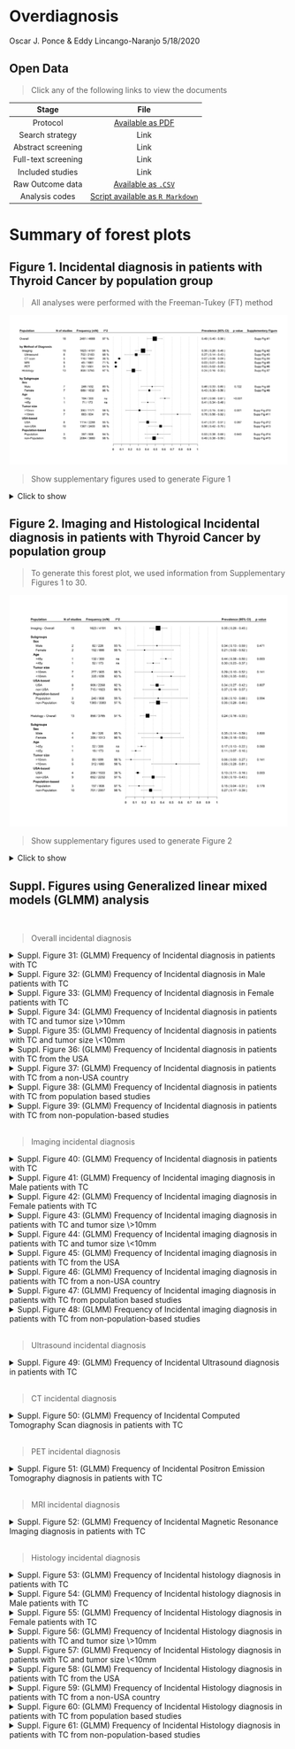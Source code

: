 Overdiagnosis
================
Oscar J. Ponce & Eddy Lincango-Naranjo
5/18/2020

## Open Data

> Click any of the following links to view the documents

|        Stage        |                                                      File                                                      |
| :-----------------: | :------------------------------------------------------------------------------------------------------------: |
|      Protocol       |     [Available as PDF](https://github.com/ponceoscarj/Overdiagnosis/blob/master/1%20Protocol/Protocol.pdf)     |
|   Search strategy   |                                                      Link                                                      |
| Abstract screening  |                                                      Link                                                      |
| Full-text screening |                                                      Link                                                      |
|  Included studies   |                                                      Link                                                      |
|  Raw Outcome data   |  [Available as `.CSV`](https://github.com/ponceoscarj/Overdiagnosis/blob/master/Data/overdiagnosis_excel.csv)  |
|   Analysis codes    | [Script available as `R Markdown`](https://github.com/ponceoscarj/Overdiagnosis/blob/master/Overdiagnosis.Rmd) |

# Summary of forest plots

## Figure 1. Incidental diagnosis in patients with Thyroid Cancer by population group

> All analyses were performed with the Freeman-Tukey (FT) method

![](Output%20Figures/summary_overall_forestplots-1.svg)<!-- -->

> Show supplementary figures used to generate Figure 1

<details>

<summary>Click to show</summary>

  - 
    
    <details>
    
    <summary> Suppl. Figure 1: (FT) Frequency of Incidental diagnosis in
    patients with TC </summary>
    
    <p>
    
    ![](Output%20Figures/ft_incidental_overall-1.svg)<!-- -->
    
    </p>
    
    </details>

  - 
    
    <details>
    
    <summary> Suppl. Figure 2: (FT) Frequency of Incidental imaging
    diagnosis in patients with TC </summary>
    
    <p>
    
    ![](Output%20Figures/ft_imaging_overall-1.svg)<!-- -->
    
    </p>
    
    </details>

  - 
    
    <details>
    
    <summary> Suppl. Figure 3: (FT) Frequency of Incidental Ultrasound
    diagnosis in patients with TC </summary>
    
    <p>
    
    ![](Output%20Figures/ft_ultrasound_overall-1.svg)<!-- -->
    
    </p>
    
    </details>

  - 
    
    <details>
    
    <summary> Suppl. Figure 4: (FT) Frequency of Incidental Computed
    Tomography Scan diagnosis in patients with TC </summary>
    
    <p>
    
    ![](Output%20Figures/ft_CT_overall-1.svg)<!-- -->
    
    </p>
    
    </details>

  - 
    
    <details>
    
    <summary> Suppl. Figure 5: (FT) Frequency of Incidental Magnetic
    Resonance Imaging diagnosis in patients with TC </summary>
    
    <p>
    
    ![](Output%20Figures/ft_mri_overall-1.svg)<!-- -->
    
    </p>
    
    </details>

  - 
    
    <details>
    
    <summary> Suppl. Figure 6: (FT) Frequency of Incidental Positron
    Emission Tomography diagnosis in patients with TC </summary>
    
    <p>
    
    ![](Output%20Figures/ft_pet_overall-1.svg)<!-- -->
    
    </p>
    
    </details>

  - 
    
    <details>
    
    <summary> Suppl. Figure 7: (FT) Frequency of Incidental histology
    diagnosis in patients with TC </summary>
    
    <p>
    
    ![](Output%20Figures/ft_histology_overall-1.svg)<!-- -->
    
    </p>
    
    </details>

  - 
    
    <details>
    
    <summary> Suppl. Figure 8: (FT) Frequency of Incidental diagnosis in
    Male patients with TC </summary>
    
    <p>
    
    ![](Output%20Figures/ft_incidental_male-1.svg)<!-- -->
    
    </p>
    
    </details>

  - 
    
    <details>
    
    <summary> Suppl. Figure 9: (FT) Frequency of Incidental diagnosis in
    Female patients with TC </summary>
    
    <p>
    
    ![](Output%20Figures/ft_incidental_female-1.svg)<!-- -->
    
    </p>
    
    </details>

  - 
    
    <details>
    
    <summary> Suppl. Figure 10: (FT) Frequency of Incidental diagnosis
    in patients with TC and tumor size \>10mm </summary>
    
    <p>
    
    ![](Output%20Figures/ft_incidental_greater10-1.svg)<!-- -->
    
    </p>
    
    </details>

  - 
    
    <details>
    
    <summary> Suppl. Figure 11: (FT) Frequency of Incidental diagnosis
    in patients with TC and tumor size \<10mm </summary>
    
    <p>
    
    ![](Output%20Figures/ft_incidental_less10-1.svg)<!-- -->
    
    </p>
    
    </details>

  - 
    
    <details>
    
    <summary> Suppl. Figure 12: (FT) Frequency of Incidental diagnosis
    in patients with TC from the USA </summary>
    
    <p>
    
    ![](Output%20Figures/ft_incidental_USA-1.svg)<!-- -->
    
    </p>
    
    </details>

  - 
    
    <details>
    
    <summary> Suppl. Figure 13: (FT) Frequency of Incidental diagnosis
    in patients with TC from a non-USA country </summary>
    
    <p>
    
    ![](Output%20Figures/ft_incidental_nonUSA-1.svg)<!-- -->
    
    </p>
    
    </details>

  - 
    
    <details>
    
    <summary> Suppl. Figure 14: (FT) Frequency of Incidental diagnosis
    in patients with TC from population based studies </summary>
    
    <p>
    
    ![](Output%20Figures/ft_incidental_pop-1.svg)<!-- -->
    
    </p>
    
    </details>

  - 
    
    <details>
    
    <summary> Suppl. Figure 15: (FT) Frequency of Incidental diagnosis
    in patients with TC from non-population-based studies </summary>
    
    <p>
    
    ![](Output%20Figures/ft_incidental_nonpop-1.svg)<!-- -->
    
    </p>
    
    </details>

</details>

## Figure 2. Imaging and Histological Incidental diagnosis in patients with Thyroid Cancer by population group

> To generate this forest plot, we used information from Supplementary
> Figures 1 to 30.

![](Output%20Figures/summary_Imaging_Histological_forestplots-1.svg)<!-- -->

> Show supplementary figures used to generate Figure 2

<details>

<summary>Click to show</summary>

  - 
    
    <details>
    
    <summary> Suppl. Figure 2: (FT) Frequency of Incidental imaging
    diagnosis in patients with TC </summary>
    
    <p>
    
    ![](Output%20Figures/ft_imaging_overall_copy-1.svg)<!-- -->
    
    </p>
    
    </details>

  - 
    
    <details>
    
    <summary> Suppl. Figure 16: (FT) Frequency of Incidental imaging
    diagnosis in Male patients with TC </summary>
    
    <p>
    
    ![](Output%20Figures/ft_imaging_male-1.svg)<!-- -->
    
    </p>
    
    </details>

  - 
    
    <details>
    
    <summary> Suppl. Figure 17: (FT) Frequency of Incidental imaging
    diagnosis in Female patients with TC </summary>
    
    <p>
    
    ![](Output%20Figures/ft_imaging_female-1.svg)<!-- -->
    
    </p>
    
    </details>

  - 
    
    <details>
    
    <summary> Suppl. Figure 18: (FT) Frequency of Incidental imaging
    diagnosis in patients with TC and tumor size \>10mm </summary>
    
    <p>
    
    ![](Output%20Figures/ft_imaging_greater10-1.svg)<!-- -->
    
    </p>
    
    </details>

  - 
    
    <details>
    
    <summary> Suppl. Figure 19: (FT) Frequency of Incidental imaging
    diagnosis in patients with TC and tumor size \<10mm </summary>
    
    <p>
    
    ![](Output%20Figures/ft_imaging_less10-1.svg)<!-- -->
    
    </p>
    
    </details>

  - 
    
    <details>
    
    <summary> Suppl. Figure 20: (FT) Frequency of Incidental imaging
    diagnosis in patients with TC from the USA </summary>
    
    <p>
    
    ![](Output%20Figures/ft_imaging_USA-1.svg)<!-- -->
    
    </p>
    
    </details>

  - 
    
    <details>
    
    <summary> Suppl. Figure 21: (FT) Frequency of Incidental imaging
    diagnosis in patients with TC from a non-USA country </summary>
    
    <p>
    
    ![](Output%20Figures/ft_imaging_nonUSA-1.svg)<!-- -->
    
    </p>
    
    </details>

  - 
    
    <details>
    
    <summary> Suppl. Figure 22: (FT) Frequency of Incidental imaging
    diagnosis in patients with TC from population based studies
    </summary>
    
    <p>
    
    ![](Output%20Figures/ft_imaging_pop-1.svg)<!-- -->
    
    </p>
    
    </details>

  - 
    
    <details>
    
    <summary> Suppl. Figure 23: (FT) Frequency of Incidental imaging
    diagnosis in patients with TC from non-population-based studies
    </summary>
    
    <p>
    
    ![](Output%20Figures/ft_imaging_nonpop-1.svg)<!-- -->
    
    </p>
    
    </details>

  - 
    
    <details>
    
    <summary> Suppl. Figure 7: (FT) Frequency of Incidental histology
    diagnosis in patients with TC </summary>
    
    <p>
    
    ![](Output%20Figures/ft_histology_overall_copy-1.svg)<!-- -->
    
    </p>
    
    </details>

  - 
    
    <details>
    
    <summary> Suppl. Figure 24: (FT) Frequency of Incidental histology
    diagnosis in Male patients with TC </summary>
    
    <p>
    
    ![](Output%20Figures/ft_histology_male-1.svg)<!-- -->
    
    </p>
    
    </details>

  - 
    
    <details>
    
    <summary> Suppl. Figure 25: (FT) Frequency of Incidental Histology
    diagnosis in Female patients with TC </summary>
    
    <p>
    
    ![](Output%20Figures/ft_histology_female-1.svg)<!-- -->
    
    </p>
    
    </details>

  - 
    
    <details>
    
    <summary> Suppl. Figure 26: (FT) Frequency of Incidental Histology
    diagnosis in patients with TC and tumor size \>10mm </summary>
    
    <p>
    
    ![](Output%20Figures/ft_histology_greater10-1.svg)<!-- -->
    
    </p>
    
    </details>

  - 
    
    <details>
    
    <summary> Suppl. Figure 27: (FT) Frequency of Incidental Histology
    diagnosis in patients with TC and tumor size \<10mm </summary>
    
    <p>
    
    ![](Output%20Figures/ft_histidental_less10-1.svg)<!-- -->
    
    </p>
    
    </details>

  - 
    
    <details>
    
    <summary> Suppl. Figure 28: (FT) Frequency of Incidental Histology
    diagnosis in patients with TC from the USA </summary>
    
    <p>
    
    ![](Output%20Figures/ft_histology_USA-1.svg)<!-- -->
    
    </p>
    
    </details>

  - 
    
    <details>
    
    <summary> Suppl. Figure 29: (FT) Frequency of Incidental Histology
    diagnosis in patients with TC from a non-USA country </summary>
    
    <p>
    
    ![](Output%20Figures/ft_histology_nonUSA-1.svg)<!-- -->
    
    </p>
    
    </details>

  - 
    
    <details>
    
    <summary> Suppl. Figure 30: (FT) Frequency of Incidental Histology
    diagnosis in patients with TC from population based studies
    </summary>
    
    <p>
    
    ![](Output%20Figures/ft_histology_pop-1.svg)<!-- -->
    
    </p>
    
    </details>

  - 
    
    <details>
    
    <summary> Suppl. Figure 31: (FT) Frequency of Incidental Histology
    diagnosis in patients with TC from non-population-based studies
    </summary>
    
    <p>
    
    ![](Output%20Figures/ft_histology_nonpop-1.svg)<!-- -->
    
    </p>
    
    </details>

</details>

## Suppl. Figures using Generalized linear mixed models (GLMM) analysis

<br />

> Overall incidental diagnosis

<details>

<summary> Suppl. Figure 31: (GLMM) Frequency of Incidental diagnosis in
patients with TC </summary>

<p>

![](Output%20Figures/glmm_incidental_overall-1.svg)<!-- -->

</p>

</details>

<details>

<summary> Suppl. Figure 32: (GLMM) Frequency of Incidental diagnosis in
Male patients with TC </summary>

<p>

![](Output%20Figures/glmm_incidental_male-1.svg)<!-- -->

</p>

</details>

<details>

<summary> Suppl. Figure 33: (GLMM) Frequency of Incidental diagnosis in
Female patients with TC </summary>

<p>

![](Output%20Figures/glmm_incidental_female-1.svg)<!-- -->

</p>

</details>

<details>

<summary> Suppl. Figure 34: (GLMM) Frequency of Incidental diagnosis in
patients with TC and tumor size \>10mm </summary>

<p>

![](Output%20Figures/glmm_incidental_greater10-1.svg)<!-- -->

</p>

</details>

<details>

<summary> Suppl. Figure 35: (GLMM) Frequency of Incidental diagnosis in
patients with TC and tumor size \<10mm </summary>

<p>

![](Output%20Figures/glmm_incidental_less10-1.svg)<!-- -->

</p>

</details>

<details>

<summary> Suppl. Figure 36: (GLMM) Frequency of Incidental diagnosis in
patients with TC from the USA </summary>

<p>

![](Output%20Figures/glmm_incidental_USA-1.svg)<!-- -->

</p>

</details>

<details>

<summary> Suppl. Figure 37: (GLMM) Frequency of Incidental diagnosis in
patients with TC from a non-USA country </summary>

<p>

![](Output%20Figures/glmm_incidental_nonUSA-1.svg)<!-- -->

</p>

</details>

<details>

<summary> Suppl. Figure 38: (GLMM) Frequency of Incidental diagnosis in
patients with TC from population based studies </summary>

<p>

![](Output%20Figures/glmm_incidental_pop-1.svg)<!-- -->

</p>

</details>

<details>

<summary> Suppl. Figure 39: (GLMM) Frequency of Incidental diagnosis in
patients with TC from non-population-based studies </summary>

<p>

![](Output%20Figures/glmm_incidental_nonpop-1.svg)<!-- -->

</p>

</details>

<br />

> Imaging incidental diagnosis

<details>

<summary> Suppl. Figure 40: (GLMM) Frequency of Incidental diagnosis in
patients with TC </summary>

<p>

![](Output%20Figures/glmm_imaging_overall-1.svg)<!-- -->

</p>

</details>

<details>

<summary> Suppl. Figure 41: (GLMM) Frequency of Incidental imaging
diagnosis in Male patients with TC </summary>

<p>

![](Output%20Figures/glmm_imaging_male-1.svg)<!-- -->

</p>

</details>

<details>

<summary> Suppl. Figure 42: (GLMM) Frequency of Incidental imaging
diagnosis in Female patients with TC </summary>

<p>

![](Output%20Figures/glmm_imaging_female-1.svg)<!-- -->

</p>

</details>

<details>

<summary> Suppl. Figure 43: (GLMM) Frequency of Incidental imaging
diagnosis in patients with TC and tumor size \>10mm </summary>

<p>

![](Output%20Figures/glmm_imaging_greater10-1.svg)<!-- -->

</p>

</details>

<details>

<summary> Suppl. Figure 44: (GLMM) Frequency of Incidental imaging
diagnosis in patients with TC and tumor size \<10mm </summary>

<p>

![](Output%20Figures/glmm_imaging_less10-1.svg)<!-- -->

</p>

</details>

<details>

<summary> Suppl. Figure 45: (GLMM) Frequency of Incidental imaging
diagnosis in patients with TC from the USA </summary>

<p>

![](Output%20Figures/glmm_imaging_USA-1.svg)<!-- -->

</p>

</details>

<details>

<summary> Suppl. Figure 46: (GLMM) Frequency of Incidental imaging
diagnosis in patients with TC from a non-USA country </summary>

<p>

![](Output%20Figures/glmm_imaging_nonUSA-1.svg)<!-- -->

</p>

</details>

<details>

<summary> Suppl. Figure 47: (GLMM) Frequency of Incidental imaging
diagnosis in patients with TC from population based studies </summary>

<p>

![](Output%20Figures/glmm_imaging_pop-1.svg)<!-- -->

</p>

</details>

<details>

<summary> Suppl. Figure 48: (GLMM) Frequency of Incidental imaging
diagnosis in patients with TC from non-population-based studies
</summary>

<p>

![](Output%20Figures/glmm_imaging_nonpop-1.svg)<!-- -->

</p>

</details>

<br />

> Ultrasound incidental diagnosis

<details>

<summary> Suppl. Figure 49: (GLMM) Frequency of Incidental Ultrasound
diagnosis in patients with TC </summary>

<p>

![](Output%20Figures/glmm_ultrasound_overall-1.svg)<!-- -->

</p>

</details>

<br />

> CT incidental diagnosis

<details>

<summary> Suppl. Figure 50: (GLMM) Frequency of Incidental Computed
Tomography Scan diagnosis in patients with TC </summary>

<p>

![](Output%20Figures/glmm_CT_overall-1.svg)<!-- -->

</p>

</details>

<br />

> PET incidental diagnosis

<details>

<summary> Suppl. Figure 51: (GLMM) Frequency of Incidental Positron
Emission Tomography diagnosis in patients with TC </summary>

<p>

![](Output%20Figures/glmm_pet_overall-1.svg)<!-- -->

</p>

</details>

<br />

> MRI incidental diagnosis

<details>

<summary> Suppl. Figure 52: (GLMM) Frequency of Incidental Magnetic
Resonance Imaging diagnosis in patients with TC </summary>

<p>

![](Output%20Figures/glmm_mri_overall-1.svg)<!-- -->

</p>

</details>

<br />

> Histology incidental diagnosis

<details>

<summary> Suppl. Figure 53: (GLMM) Frequency of Incidental histology
diagnosis in patients with TC </summary>

<p>

![](Output%20Figures/glmm_histology_overall-1.svg)<!-- -->

</p>

</details>

<details>

<summary> Suppl. Figure 54: (GLMM) Frequency of Incidental histology
diagnosis in Male patients with TC </summary>

<p>

![](Output%20Figures/glmm_histology_male-1.svg)<!-- -->

</p>

</details>

<details>

<summary> Suppl. Figure 55: (GLMM) Frequency of Incidental Histology
diagnosis in Female patients with TC </summary>

<p>

![](Output%20Figures/glmm_histology_female-1.svg)<!-- -->

</p>

</details>

<details>

<summary> Suppl. Figure 56: (GLMM) Frequency of Incidental Histology
diagnosis in patients with TC and tumor size \>10mm </summary>

<p>

![](Output%20Figures/glmm_histology_greater10-1.svg)<!-- -->

</p>

</details>

<details>

<summary> Suppl. Figure 57: (GLMM) Frequency of Incidental Histology
diagnosis in patients with TC and tumor size \<10mm </summary>

<p>

![](Output%20Figures/glmm_histidental_less10-1.svg)<!-- -->

</p>

</details>

<details>

<summary> Suppl. Figure 58: (GLMM) Frequency of Incidental Histology
diagnosis in patients with TC from the USA </summary>

<p>

![](Output%20Figures/glmm_histology_USA-1.svg)<!-- -->

</p>

</details>

<details>

<summary> Suppl. Figure 59: (GLMM) Frequency of Incidental Histology
diagnosis in patients with TC from a non-USA country </summary>

<p>

![](Output%20Figures/glmm_histology_nonUSA-1.svg)<!-- -->

</p>

</details>

<details>

<summary> Suppl. Figure 60: (GLMM) Frequency of Incidental Histology
diagnosis in patients with TC from population based studies </summary>

<p>

![](Output%20Figures/glmm_histology_pop-1.svg)<!-- -->

</p>

</details>

<details>

<summary> Suppl. Figure 61: (GLMM) Frequency of Incidental Histology
diagnosis in patients with TC from non-population-based studies
</summary>

<p>

![](Output%20Figures/glmm_histology_nonpop-1.svg)<!-- -->

</p>

</details>
